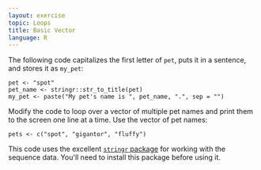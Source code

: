 ```yaml
---
layout: exercise
topic: Loops
title: Basic Vector
language: R
---
```


The following code capitalizes the first letter of `pet`, puts it in a sentence,
and stores it as `my_pet`:

```
pet <- "spot"
pet_name <- stringr::str_to_title(pet)
my_pet <- paste("My pet's name is ", pet_name, ".", sep = "")
```

Modify the code to loop over a vector of multiple pet names and print them to
the screen one line at a time. Use the vector of pet names:

```
pets <- c("spot", "gigantor", "fluffy")
```

This code uses the excellent
[`stringr` package](http://cran.r-project.org/web/packages/stringr/stringr.pdf)
for working with the sequence data. You'll need to install this package before
using it.